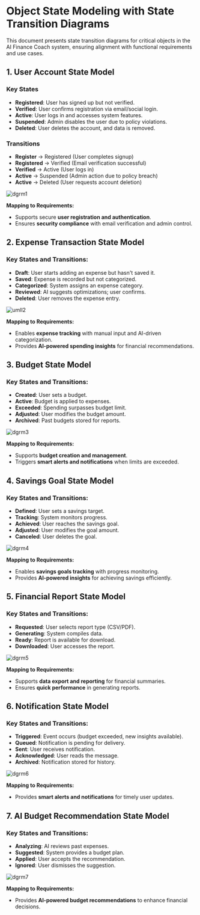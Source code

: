 # Object State Modeling with State Transition Diagrams

This document presents state transition diagrams for critical objects in the AI Finance Coach system, ensuring alignment with functional requirements and use cases.

## 1. User Account State Model

### Key States 
- **Registered**: User has signed up but not verified.
- **Verified**: User confirms registration via email/social login.
- **Active**: User logs in and accesses system features.
- **Suspended**: Admin disables the user due to policy violations.
- **Deleted**: User deletes the account, and data is removed.
### Transitions
- **Register** → Registered (User completes signup)
- **Registered** → Verified (Email verification successful)
- **Verified** → Active (User logs in)
- **Active** → Suspended (Admin action due to policy breach)
- **Active** → Deleted (User requests account deletion)

![dgrm1](https://github.com/user-attachments/assets/6960d851-96c1-410c-ac30-0be2002f9379)

**Mapping to Requirements:**
- Supports secure **user registration and authentication**.
- Ensures **security compliance** with email verification and admin control.

## 2. Expense Transaction State Model

### Key States and Transitions:
- **Draft**: User starts adding an expense but hasn't saved it.
- **Saved**: Expense is recorded but not categorized.
- **Categorized**: System assigns an expense category.
- **Reviewed**: AI suggests optimizations; user confirms.
- **Deleted**: User removes the expense entry.

![umll2](https://github.com/user-attachments/assets/fd2d4a3a-a638-41a9-b7df-262e3432d301)



**Mapping to Requirements:**
- Enables **expense tracking** with manual input and AI-driven categorization.
- Provides **AI-powered spending insights** for financial recommendations.

## 3. Budget State Model

### Key States and Transitions:
- **Created**: User sets a budget.
- **Active**: Budget is applied to expenses.
- **Exceeded**: Spending surpasses budget limit.
- **Adjusted**: User modifies the budget amount.
- **Archived**: Past budgets stored for reports.


![dgrm3](https://github.com/user-attachments/assets/94e002a2-2ed5-46b4-befd-d5e394603221)

**Mapping to Requirements:**
- Supports **budget creation and management**.
- Triggers **smart alerts and notifications** when limits are exceeded.

## 4. Savings Goal State Model

### Key States and Transitions:
- **Defined**: User sets a savings target.
- **Tracking**: System monitors progress.
- **Achieved**: User reaches the savings goal.
- **Adjusted**: User modifies the goal amount.
- **Canceled**: User deletes the goal.

![dgrm4](https://github.com/user-attachments/assets/d1980791-2afc-4e1f-9133-c14275465261)


**Mapping to Requirements:**
- Enables **savings goals tracking** with progress monitoring.
- Provides **AI-powered insights** for achieving savings efficiently.

## 5. Financial Report State Model

### Key States and Transitions:
- **Requested**: User selects report type (CSV/PDF).
- **Generating**: System compiles data.
- **Ready**: Report is available for download.
- **Downloaded**: User accesses the report.

![dgrm5](https://github.com/user-attachments/assets/3b8d55a8-61d6-4d48-9c95-8bdf79714dd0)


**Mapping to Requirements:**
- Supports **data export and reporting** for financial summaries.
- Ensures **quick performance** in generating reports.

## 6. Notification State Model

### Key States and Transitions:
- **Triggered**: Event occurs (budget exceeded, new insights available).
- **Queued**: Notification is pending for delivery.
- **Sent**: User receives notification.
- **Acknowledged**: User reads the message.
- **Archived**: Notification stored for history.

![dgrm6](https://github.com/user-attachments/assets/c02a62b6-3429-432b-8f74-ce17fb3144bc)


**Mapping to Requirements:**
- Provides **smart alerts and notifications** for timely user updates.

## 7. AI Budget Recommendation State Model

### Key States and Transitions:
- **Analyzing**: AI reviews past expenses.
- **Suggested**: System provides a budget plan.
- **Applied**: User accepts the recommendation.
- **Ignored**: User dismisses the suggestion.

![dgrm7](https://github.com/user-attachments/assets/5658f30a-45e6-4b01-bb82-e76d6ed629d5)

**Mapping to Requirements:**
- Provides **AI-powered budget recommendations** to enhance financial decisions.

